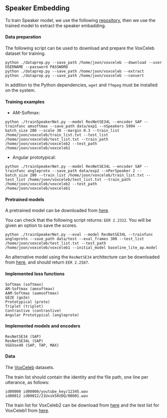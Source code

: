 ## Speaker Embedding

To train Speaker model, we use the following [repository](https://github.com/clovaai/voxceleb_trainer), then we use the trained model to extract the speaker embadding.

#### Data preparation

The following script can be used to download and prepare the VoxCeleb dataset for training.

```
python ./dataprep.py --save_path /home/joon/voxceleb --download --user USERNAME --password PASSWORD 
python ./dataprep.py --save_path /home/joon/voxceleb --extract
python ./dataprep.py --save_path /home/joon/voxceleb --convert
```

In addition to the Python dependencies, `wget` and `ffmpeg` must be installed on the system.

#### Training examples

- AM-Softmax:
```
python ./trainSpeakerNet.py --model ResNetSE34L --encoder SAP --trainfunc amsoftmax --save_path data/exp1 --nSpeakers 5994 --batch_size 200 --scale 30 --margin 0.3 --train_list /home/joon/voxceleb/train_list.txt --test_list /home/joon/voxceleb/test_list.txt --train_path /home/joon/voxceleb/voxceleb2 --test_path /home/joon/voxceleb/voxceleb1
```

- Angular prototypical:
```
python ./trainSpeakerNet.py --model ResNetSE34L --encoder SAP --trainfunc angleproto --save_path data/exp2 --nPerSpeaker 2 --batch_size 200 --train_list /home/joon/voxceleb/train_list.txt --test_list /home/joon/voxceleb/test_list.txt --train_path /home/joon/voxceleb/voxceleb2 --test_path /home/joon/voxceleb/voxceleb1
```

#### Pretrained models

A pretrained model can be downloaded from [here](http://www.robots.ox.ac.uk/~vgg/data/voxceleb/models/baseline_lite_ap.model).

You can check that the following script returns: `EER 2.2322`. You will be given an option to save the scores.

```
python ./trainSpeakerNet.py --eval --model ResNetSE34L --trainfunc angleproto --save_path data/test --eval_frames 300 --test_list /home/joon/voxceleb/test_list.txt --test_path /home/joon/voxceleb/voxceleb1 --initial_model baseline_lite_ap.model
```

An alternative model using the `ResNetSE34` architecture can be downloaded from [here](http://www.robots.ox.ac.uk/~vgg/data/voxceleb/models/baseline_ap.model), and should return `EER 2.2587`.

#### Implemented loss functions
```
Softmax (softmax)
AM-Softmax (amsoftmax)
AAM-Softmax (aamsoftmax)
GE2E (ge2e)
Prototypical (proto)
Triplet (triplet)
Contrastive (contrastive)
Angular Prototypical (angleproto)
```

#### Implemented models and encoders
```
ResNetSE34 (SAP)
ResNetSE34L (SAP)
VGGVox40 (SAP, TAP, MAX)
```

#### Data

The [VoxCeleb](http://www.robots.ox.ac.uk/~vgg/data/voxceleb/) datasets.

The train list should contain the identity and the file path, one line per utterance, as follows:
```
id00000 id00000/youtube_key/12345.wav
id00012 id00012/21Uxsk56VDQ/00001.wav
```

The train list for VoxCeleb2 can be download from [here](http://www.robots.ox.ac.uk/~vgg/data/voxceleb/meta/train_list.txt) and the
test list for VoxCeleb1 from [here](http://www.robots.ox.ac.uk/~vgg/data/voxceleb/meta/veri_test.txt).
